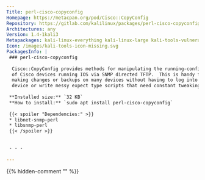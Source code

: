 ```yaml
---
Title: perl-cisco-copyconfig
Homepage: https://metacpan.org/pod/Cisco::CopyConfig
Repository: https://gitlab.com/kalilinux/packages/perl-cisco-copyconfig
Architectures: any
Version: 1.4-1kali3
Metapackages: kali-linux-everything kali-linux-large kali-tools-vulnerability 
Icon: /images/kali-tools-icon-missing.svg
PackagesInfo: |
 ### perl-cisco-copyconfig
 
  Cisco::CopyConfig provides methods for manipulating the running-config
  of Cisco devices running IOS via SNMP directed TFTP.  This is handy for
  making changes or backups on many devices without having to log into each
  device or write messy expect type scripts that need constant tweaking.
 
 **Installed size:** `32 KB`  
 **How to install:** `sudo apt install perl-cisco-copyconfig`  
 
 {{< spoiler "Dependencies:" >}}
 * libnet-snmp-perl
 * libsnmp-perl
 {{< /spoiler >}}
 
 
 - - -
 
---
```

{{% hidden-comment "<!--Do not edit anything above this line-->" %}}
